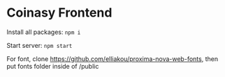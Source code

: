 # Coinasy Frontend

Install all packages: `npm i`

Start server: `npm start`

For font, clone https://github.com/elliakou/proxima-nova-web-fonts, then put fonts folder inside of /public